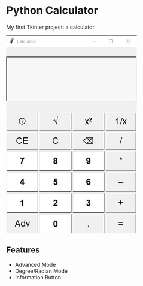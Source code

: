 # Python Calculator
My first Tkinter project: a calculator. 

![Calculator Image](media/calculator.jpg)

## Features
* Advanced Mode
* Degree/Radian Mode
* Information Button
